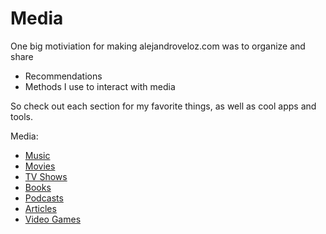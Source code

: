 # Media

One big motiviation for making alejandroveloz.com was to organize and share

* Recommendations
* Methods I use to interact with media

So check out each section for my favorite things, as well as cool apps and tools.


Media:

* [Music](music.md)
* [Movies](movies.md)
* [TV Shows](tv-shows.md)
* [Books](books.md)
* [Podcasts](podcasts.md)
* [Articles](articles.md)
* [Video Games](video-games.md)
